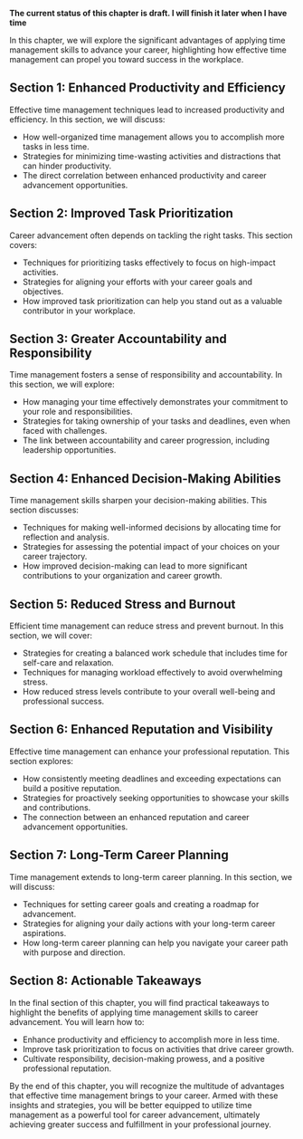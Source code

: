**The current status of this chapter is draft. I will finish it later when I have time**

In this chapter, we will explore the significant advantages of applying time management skills to advance your career, highlighting how effective time management can propel you toward success in the workplace.

Section 1: Enhanced Productivity and Efficiency
-----------------------------------------------

Effective time management techniques lead to increased productivity and efficiency. In this section, we will discuss:

* How well-organized time management allows you to accomplish more tasks in less time.
* Strategies for minimizing time-wasting activities and distractions that can hinder productivity.
* The direct correlation between enhanced productivity and career advancement opportunities.

Section 2: Improved Task Prioritization
---------------------------------------

Career advancement often depends on tackling the right tasks. This section covers:

* Techniques for prioritizing tasks effectively to focus on high-impact activities.
* Strategies for aligning your efforts with your career goals and objectives.
* How improved task prioritization can help you stand out as a valuable contributor in your workplace.

Section 3: Greater Accountability and Responsibility
----------------------------------------------------

Time management fosters a sense of responsibility and accountability. In this section, we will explore:

* How managing your time effectively demonstrates your commitment to your role and responsibilities.
* Strategies for taking ownership of your tasks and deadlines, even when faced with challenges.
* The link between accountability and career progression, including leadership opportunities.

Section 4: Enhanced Decision-Making Abilities
---------------------------------------------

Time management skills sharpen your decision-making abilities. This section discusses:

* Techniques for making well-informed decisions by allocating time for reflection and analysis.
* Strategies for assessing the potential impact of your choices on your career trajectory.
* How improved decision-making can lead to more significant contributions to your organization and career growth.

Section 5: Reduced Stress and Burnout
-------------------------------------

Efficient time management can reduce stress and prevent burnout. In this section, we will cover:

* Strategies for creating a balanced work schedule that includes time for self-care and relaxation.
* Techniques for managing workload effectively to avoid overwhelming stress.
* How reduced stress levels contribute to your overall well-being and professional success.

Section 6: Enhanced Reputation and Visibility
---------------------------------------------

Effective time management can enhance your professional reputation. This section explores:

* How consistently meeting deadlines and exceeding expectations can build a positive reputation.
* Strategies for proactively seeking opportunities to showcase your skills and contributions.
* The connection between an enhanced reputation and career advancement opportunities.

Section 7: Long-Term Career Planning
------------------------------------

Time management extends to long-term career planning. In this section, we will discuss:

* Techniques for setting career goals and creating a roadmap for advancement.
* Strategies for aligning your daily actions with your long-term career aspirations.
* How long-term career planning can help you navigate your career path with purpose and direction.

Section 8: Actionable Takeaways
-------------------------------

In the final section of this chapter, you will find practical takeaways to highlight the benefits of applying time management skills to career advancement. You will learn how to:

* Enhance productivity and efficiency to accomplish more in less time.
* Improve task prioritization to focus on activities that drive career growth.
* Cultivate responsibility, decision-making prowess, and a positive professional reputation.

By the end of this chapter, you will recognize the multitude of advantages that effective time management brings to your career. Armed with these insights and strategies, you will be better equipped to utilize time management as a powerful tool for career advancement, ultimately achieving greater success and fulfillment in your professional journey.
